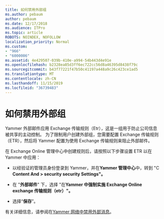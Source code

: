 ```yaml
---
title: 如何禁用外部组
ms.author: pebaum
author: pebaum
ms.date: 12/17/2018
ms.audience: ITPro
ms.topic: article
ROBOTS: NOINDEX, NOFOLLOW
localization_priority: Normal
ms.custom:
- "966"
- "6000006"
ms.assetid: 4e429507-039b-410e-a994-54b443d4e91e
ms.openlocfilehash: b2328ea85d3ff6ec722cc56d8a46395d8438f79c
ms.sourcegitcommit: b43f77221f47b50c41197a448a9c26c423ce1ad5
ms.translationtype: MT
ms.contentlocale: zh-CN
ms.lasthandoff: 11/15/2019
ms.locfileid: "36739483"
---
```

# <a name="how-to-disable-external-groups"></a>如何禁用外部组

Yammer 外部邮件应用 Exchange 传输规则（Etr），这是一组用于防止公司信息被共享的主动控制。 为了限制用户创建外部组，您需要配置 Exchange 传输规则（ETR），然后将 Yammer 配置为使用 Exchange 传输规则来阻止外部邮件。
  
在 Exchange Online 管理中心中创建规则后，请按照以下步骤设置 ETR 以在 Yammer 中应用：
  
- 以经验证的管理员身份登录到 Yammer，并在**Yammer 管理中心**中，转到 "C **Content And \> security security Settings"。**

- 在 "**外部邮件**" 下，选择 "在**Yammer 中强制实施 Exchange Online exchange 传输规则（etr）"。**

- 选择“**保存**”。

有关详细信息，请参阅在[Yammer 网络中禁用外部消息](https://docs.microsoft.com/yammer/work-with-external-users/disable-external-messaging)。
  